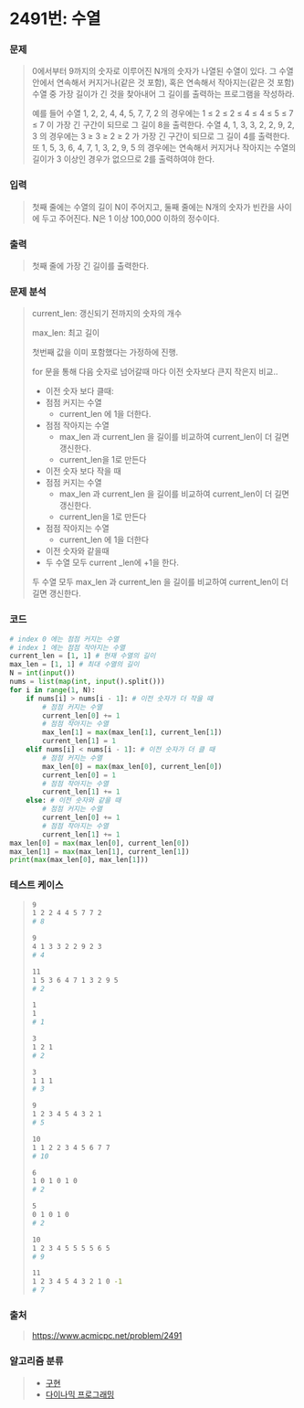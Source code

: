 # 2491번: 수열

### 문제

> 0에서부터 9까지의 숫자로 이루어진 N개의 숫자가 나열된 수열이 있다. 그 수열 안에서 연속해서 커지거나(같은 것 포함), 혹은 연속해서 작아지는(같은 것 포함) 수열 중 가장 길이가 긴 것을 찾아내어 그 길이를 출력하는 프로그램을 작성하라. 
>
> 예를 들어 수열 1, 2, 2, 4, 4, 5, 7, 7, 2 의 경우에는 1 ≤ 2 ≤ 2 ≤ 4 ≤ 4 ≤ 5 ≤ 7 ≤ 7 이 가장 긴 구간이 되므로 그 길이 8을 출력한다. 수열 4, 1, 3, 3, 2, 2, 9, 2, 3 의 경우에는 3 ≥ 3 ≥ 2 ≥ 2 가 가장 긴 구간이 되므로 그 길이 4를 출력한다. 또 1, 5, 3, 6, 4, 7, 1, 3, 2, 9, 5 의 경우에는 연속해서 커지거나 작아지는 수열의 길이가 3 이상인 경우가 없으므로 2를 출력하여야 한다.



### 입력

> 첫째 줄에는 수열의 길이 N이 주어지고, 둘째 줄에는 N개의 숫자가 빈칸을 사이에 두고 주어진다. N은 1 이상 100,000 이하의 정수이다.



### 출력

> 첫째 줄에 가장 긴 길이를 출력한다.



### 문제 분석

>current_len: 갱신되기 전까지의 숫자의 개수
>
>max_len: 최고 길이
>
>첫번째 값을 이미 포함했다는 가정하에 진행.
>
>for 문을 통해 다음 숫자로 넘어갈때 마다 이전 숫자보다 큰지 작은지 비교..
>
>- 이전 숫자 보다 클때:
>  - 점점 커지는 수열
>    - current_len 에 1을 더한다.
>  - 점점 작아지는 수열
>    - max_len 과 current_len 을 길이를 비교하여 current_len이 더 길면 갱신한다.
>    - current_len을 1로 만든다
>- 이전 숫자 보다 작을 때
>  - 점점 커지는 수열
>    - max_len 과 current_len 을 길이를 비교하여 current_len이 더 길면 갱신한다.
>    - current_len을 1로 만든다
>  - 점점 작아지는 수열
>    - current_len 에 1을 더한다
>- 이전 숫자와 같을때
>  - 두 수열 모두 current _len에 +1을 한다.
>
>두 수열 모두 max_len 과 current_len 을 길이를 비교하여 current_len이 더 길면 갱신한다.



### 코드

```python
# index 0 에는 점점 커지는 수열
# index 1 에는 점점 작아지는 수열
current_len = [1, 1] # 현재 수열의 길이
max_len = [1, 1] # 최대 수열의 길이
N = int(input())
nums = list(map(int, input().split()))
for i in range(1, N):
    if nums[i] > nums[i - 1]: # 이전 숫자가 더 작을 때
        # 점점 커지는 수열
        current_len[0] += 1
        # 점점 작아지는 수열
        max_len[1] = max(max_len[1], current_len[1])
        current_len[1] = 1
    elif nums[i] < nums[i - 1]: # 이전 숫자가 더 클 때
        # 점점 커지는 수열
        max_len[0] = max(max_len[0], current_len[0])
        current_len[0] = 1
        # 점점 작아지는 수열
        current_len[1] += 1
    else: # 이전 숫자와 같을 때
        # 점점 커지는 수열
        current_len[0] += 1
        # 점점 작아지는 수열
        current_len[1] += 1
max_len[0] = max(max_len[0], current_len[0])
max_len[1] = max(max_len[1], current_len[1])
print(max(max_len[0], max_len[1]))
```



### 테스트 케이스

> ```bash
> 9
> 1 2 2 4 4 5 7 7 2
> # 8
> 
> 9
> 4 1 3 3 2 2 9 2 3
> # 4
> 
> 11
> 1 5 3 6 4 7 1 3 2 9 5
> # 2
> 
> 1
> 1
> # 1
> 
> 3
> 1 2 1
> # 2
> 
> 3
> 1 1 1
> # 3
> 
> 9
> 1 2 3 4 5 4 3 2 1
> # 5
> 
> 10
> 1 1 2 2 3 4 5 6 7 7
> # 10
> 
> 6
> 1 0 1 0 1 0
> # 2
> 
> 5
> 0 1 0 1 0
> # 2
> 
> 10
> 1 2 3 4 5 5 5 5 6 5
> # 9
> 
> 11
> 1 2 3 4 5 4 3 2 1 0 -1
> # 7
> ```



### 출처

> https://www.acmicpc.net/problem/2491



### 알고리즘 분류

> - [구현](https://www.acmicpc.net/problem/tag/102)
> - [다이나믹 프로그래밍](https://www.acmicpc.net/problem/tag/25)